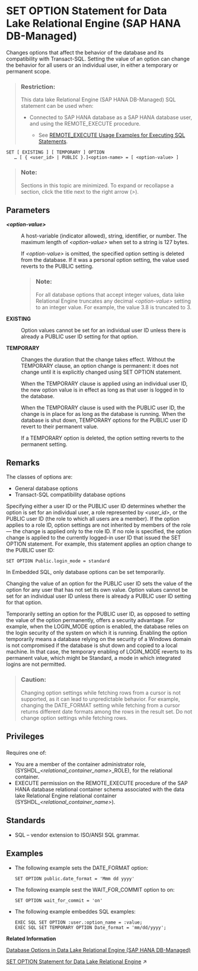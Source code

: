 <!-- loio84a37a4b73ff4ba1ae53aad6b4c94803 -->

# SET OPTION Statement for Data Lake Relational Engine \(SAP HANA DB-Managed\)

Changes options that affect the behavior of the database and its compatibility with Transact-SQL. Setting the value of an option can change the behavior for all users or an individual user, in either a temporary or permanent scope.



> ### Restriction:  
> This data lake Relational Engine \(SAP HANA DB-Managed\) SQL statement can be used when:
> 
> -   Connected to SAP HANA database as a SAP HANA database user, and using the REMOTE\_EXECUTE procedure.
> 
>     -   See [REMOTE\_EXECUTE Usage Examples for Executing SQL Statements](remote-execute-usage-examples-for-executing-sql-statements-fd99ac0.md).



```
SET [ EXISTING ] [ TEMPORARY ] OPTION
   … [ { <user_id> | PUBLIC }.]<option-name> = [ <option-value> ]
```



> ### Note:  
> Sections in this topic are minimized. To expand or recollapse a section, click the title next to the right arrow \(*\>*\).



<a name="loio84a37a4b73ff4ba1ae53aad6b4c94803__section_uvj_mrw_brb"/>

## Parameters


<dl>
<dt><b>

*<option-value\>*

</b></dt>
<dd>

A host-variable \(indicator allowed\), string, identifier, or number. The maximum length of *<option-value\>* when set to a string is 127 bytes.

If *<option-value\>* is omitted, the specified option setting is deleted from the database. If it was a personal option setting, the value used reverts to the PUBLIC setting.

> ### Note:  
> For all database options that accept integer values, data lake Relational Engine truncates any decimal *<option-value\>* setting to an integer value. For example, the value 3.8 is truncated to 3.



</dd><dt><b>

EXISTING

</b></dt>
<dd>

Option values cannot be set for an individual user ID unless there is already a PUBLIC user ID setting for that option.



</dd><dt><b>

TEMPORARY

</b></dt>
<dd>

Changes the duration that the change takes effect. Without the TEMPORARY clause, an option change is permanent: it does not change until it is explicitly changed using SET OPTION statement.

When the TEMPORARY clause is applied using an individual user ID, the new option value is in effect as long as that user is logged in to the database.

When the TEMPORARY clause is used with the PUBLIC user ID, the change is in place for as long as the database is running. When the database is shut down, TEMPORARY options for the PUBLIC user ID revert to their permanent value.

If a TEMPORARY option is deleted, the option setting reverts to the permanent setting.



</dd>
</dl>



<a name="loio84a37a4b73ff4ba1ae53aad6b4c94803__section_erw_mrw_brb"/>

## Remarks

The classes of options are:

-   General database options
-   Transact-SQL compatibility database options

Specifying either a user ID or the PUBLIC user ID determines whether the option is set for an individual user, a role represented by *<user\_id\>*, or the PUBLIC user ID \(the role to which all users are a member\). If the option applies to a role ID, option settings are not inherited by members of the role — the change is applied only to the role ID. If no role is specified, the option change is applied to the currently logged-in user ID that issued the SET OPTION statement. For example, this statement applies an option change to the PUBLIC user ID:

```
SET OPTION Public.login_mode = standard
```

In Embedded SQL, only database options can be set temporarily.

Changing the value of an option for the PUBLIC user ID sets the value of the option for any user that has not set its own value. Option values cannot be set for an individual user ID unless there is already a PUBLIC user ID setting for that option.

Temporarily setting an option for the PUBLIC user ID, as opposed to setting the value of the option permanently, offers a security advantage. For example, when the LOGIN\_MODE option is enabled, the database relies on the login security of the system on which it is running. Enabling the option temporarily means a database relying on the security of a Windows domain is not compromised if the database is shut down and copied to a local machine. In that case, the temporary enabling of LOGIN\_MODE reverts to its permanent value, which might be Standard, a mode in which integrated logins are not permitted.

> ### Caution:  
> Changing option settings while fetching rows from a cursor is not supported, as it can lead to unpredictable behavior. For example, changing the DATE\_FORMAT setting while fetching from a cursor returns different date formats among the rows in the result set. Do not change option settings while fetching rows.



<a name="loio84a37a4b73ff4ba1ae53aad6b4c94803__section_ahv_kyy_wwb"/>

## Privileges



### 

Requires one of:

-   You are a member of the container administrator role, \(SYSHDL\_*<relational\_container\_name\>*\_ROLE\), for the relational container.
-   EXECUTE permission on the REMOTE\_EXECUTE procedure of the SAP HANA database relational container schema associated with the data lake Relational Engine relational container \(SYSHDL\_*<relational\_container\_name\>*\).



<a name="loio84a37a4b73ff4ba1ae53aad6b4c94803__section_nsb_4rw_brb"/>

## Standards

-   SQL – vendor extension to ISO/ANSI SQL grammar.



<a name="loio84a37a4b73ff4ba1ae53aad6b4c94803__section_nmp_4rw_brb"/>

## Examples

-   The following example sets the DATE\_FORMAT option:

    ```
    SET OPTION public.date_format = 'Mmm dd yyyy'
    ```

-   The following example sest the WAIT\_FOR\_COMMIT option to on:

    ```
    SET OPTION wait_for_commit = 'on'
    ```

-   The following example embeddes SQL examples:

    ```
    EXEC SQL SET OPTION :user.:option_name = :value;
    EXEC SQL SET TEMPORARY OPTION Date_format = 'mm/dd/yyyy';
    ```


**Related Information**  


[Database Options in Data Lake Relational Engine \(SAP HANA DB-Managed\)](../040-database-options/database-options-in-data-lake-relational-engine-sap-hana-db-managed-8d17dee.md "Database options customize and modify database behavior.")

[SET OPTION Statement for Data Lake Relational Engine](https://help.sap.com/viewer/19b3964099384f178ad08f2d348232a9/2023_1_QRC/en-US/a625da7584f21015a300a0dd2457eb57.html "Changes options that affect the behavior of the database and its compatibility with Transact-SQL. Setting the value of an option can change the behavior for all users or an individual user, in either a temporary or permanent scope.") :arrow_upper_right:

